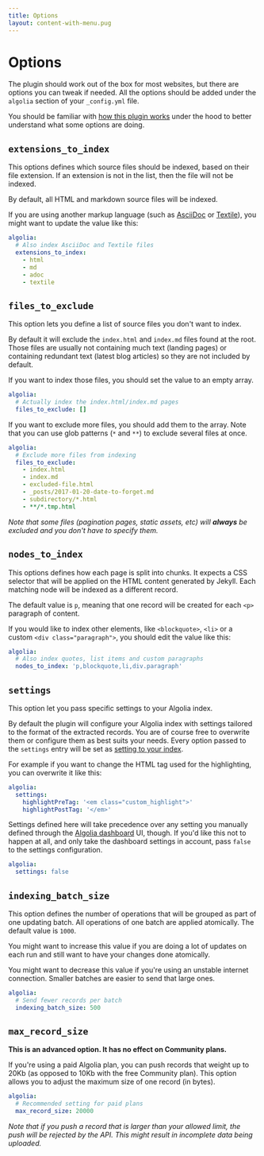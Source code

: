 ```yaml
---
title: Options
layout: content-with-menu.pug
---
```


# Options

The plugin should work out of the box for most websites, but there are options
you can tweak if needed. All the options should be added under the `algolia`
section of your `_config.yml` file.

You should be familiar with [how this plugin works][1] under
the hood to better understand what some options are doing.

## `extensions_to_index`

This options defines which source files should be indexed, based on their file
extension. If an extension is not in the list, then the file will not be
indexed.

By default, all HTML and markdown source files will be indexed.

If you are using another markup language (such as [AsciiDoc][2] or [Textile][3]),
you might want to update the value like this:

```yml
algolia:
  # Also index AsciiDoc and Textile files
  extensions_to_index:
    - html
    - md
    - adoc
    - textile
```

## `files_to_exclude`

This option lets you define a list of source files you don't want to index.

By default it will exclude the `index.html` and `index.md` files found at the
root. Those files are usually not containing much text (landing pages) or
containing redundant text (latest blog articles) so they are not included by
default.

If you want to index those files, you should set the value to an empty array.

```yml
algolia:
  # Actually index the index.html/index.md pages
  files_to_exclude: []
```

If you want to exclude more files, you should add them to the array. Note that
you can use glob patterns (`*` and `**`) to exclude several files at once.

```yml
algolia:
  # Exclude more files from indexing
  files_to_exclude:
    - index.html
    - index.md
    - excluded-file.html
    - _posts/2017-01-20-date-to-forget.md
    - subdirectory/*.html
    - **/*.tmp.html
```

_Note that some files (pagination pages, static assets, etc) will **always** be
excluded and you don't have to specify them._

## `nodes_to_index`

This options defines how each page is split into chunks. It expects
a CSS selector that will be applied on the HTML content generated by Jekyll.
Each matching node will be indexed as a different record.

The default value is `p`, meaning that one record will be created for each `<p>`
paragraph of content.

If you would like to index other elements, like `<blockquote>`, `<li>` or
a custom `<div class="paragraph">`, you should edit the value like this:

```yml
algolia:
  # Also index quotes, list items and custom paragraphs
  nodes_to_index: 'p,blockquote,li,div.paragraph'
```

## `settings`

This option let you pass specific settings to your Algolia index.

By default the plugin will configure your Algolia index with settings tailored
to the format of the extracted records. You are of course free to overwrite
them or configure them as best suits your needs. Every option passed to the
`settings` entry will be set as [setting to your index][4].

For example if you want to change the HTML tag used for the highlighting, you
can overwrite it like this:

```yml
algolia:
  settings:
    highlightPreTag: '<em class="custom_highlight">'
    highlightPostTag: '</em>'
```

Settings defined here will take precedence over any setting you manually defined
through the [Algolia dashboard][5] UI, though. If you'd like this not to happen
at all, and only take the dashboard settings in account, pass `false` to the
settings configuration.

```yml
algolia:
  settings: false
```

## `indexing_batch_size`

This option defines the number of operations that will be grouped as part of one
updating batch. All operations of one batch are applied atomically. The default
value is `1000`.

You might want to increase this value if you are doing a lot of updates on each
run and still want to have your changes done atomically.

You might want to decrease this value if you're using an unstable internet
connection. Smaller batches are easier to send that large ones.

```yml
algolia:
  # Send fewer records per batch
  indexing_batch_size: 500
```

## `max_record_size`

**This is an advanced option. It has no effect on Community plans.**

If you're using a paid Algolia plan, you can push records that weight up to 20Kb
(as opposed to 10Kb with the free Community plan). This option allows you to
adjust the maximum size of one record (in bytes).

```yml
algolia:
  # Recommended setting for paid plans
  max_record_size: 20000
```

_Note that if you push a record that is larger than your allowed limit,
the push will be rejected by the API. This might result in incomplete data being
uploaded._


[1]: ./how-it-works.html
[2]: http://www.methods.co.nz/asciidoc/
[3]: https://github.com/textile
[4]: https://www.algolia.com/doc/api-reference/api-methods/set-settings/?language=ruby#set-settings
[5]: https://www.algolia.com/dashboard
